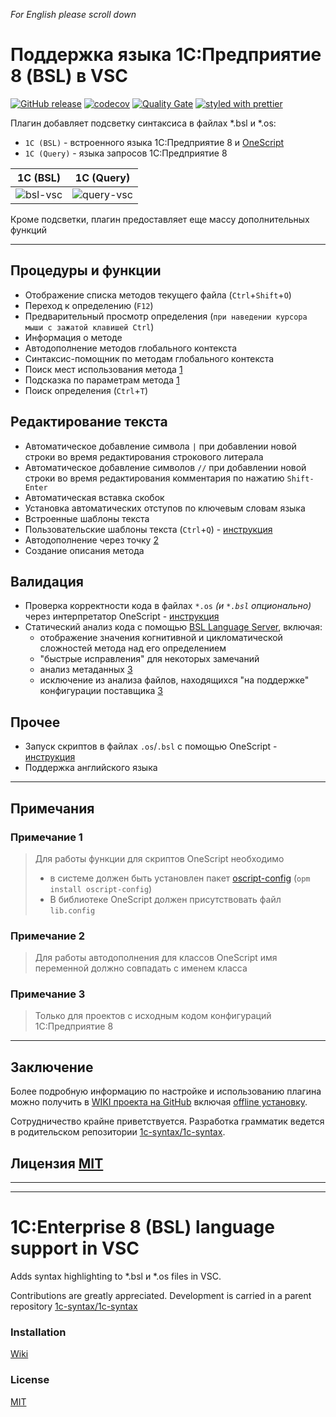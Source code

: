 *For English please scroll down*

# Поддержка языка 1С:Предприятие 8 (BSL) в VSC

[![GitHub release](https://img.shields.io/github/release/1c-syntax/vsc-language-1c-bsl.svg)](https://github.com/1c-syntax/vsc-language-1c-bsl/blob/master/CHANGELOG.md)
[![codecov](https://codecov.io/gh/1c-syntax/vsc-language-1c-bsl/branch/develop/graph/badge.svg)](https://codecov.io/gh/1c-syntax/vsc-language-1c-bsl)
[![Quality Gate](https://sonarcloud.io/api/project_badges/measure?project=vsc-language-bsl-plugin&metric=alert_status)](https://sonarcloud.io/dashboard?id=vsc-language-bsl-plugin)
[![styled with prettier](https://img.shields.io/badge/styled_with-prettier-ff69b4.svg)](https://github.com/prettier/prettier)

Плагин добавляет подсветку синтаксиса в файлах \*.bsl и \*.os:

* `1C (BSL)`  - встроенного языка 1С:Предприятие 8 и [OneScript](http://oscript.io/)
* `1C (Query)` - языка запросов 1С:Предприятие 8

|1C (BSL)|1C (Query)|
|---|---|
|![bsl-vsc](https://cloud.githubusercontent.com/assets/1132840/13007621/9e730984-d1a2-11e5-8ff5-8f7945421184.PNG)|![query-vsc](https://cloud.githubusercontent.com/assets/1132840/13007618/9e6f578a-d1a2-11e5-9e30-7d48a269450d.PNG)|

Кроме подсветки, плагин предоставляет еще массу дополнительных функций

----

## Процедуры и функции

* Отображение списка методов текущего файла (`Ctrl`+`Shift`+`O`)
* Переход к определению (`F12`)
* Предварительный просмотр определения (`при наведении курсора мыши с зажатой клавишей Ctrl`)
* Информация о методе
* Автодополнение методов глобального контекста
* Синтаксис-помощник по методам глобального контекста
* Поиск мест использования метода [1](#примечание-1)
* Подсказка по параметрам метода [1](#примечание-1)
* Поиск определения (`Ctrl`+`T`) 

## Редактирование текста

* Автоматическое добавление символа `|` при добавлении новой строки во время редактирования строкового литерала
* Автоматическое добавление символов `//` при добавлении новой строки во время редактирования комментария по нажатию `Shift-Enter`
* Автоматическая вставка скобок
* Установка автоматических отступов по ключевым словам языка
* Встроенные шаблоны текста
* Пользовательские шаблоны текста (`Ctrl`+`Q`) - [инструкция](https://github.com/1c-syntax/vsc-language-1c-bsl/wiki/%D0%94%D0%B8%D0%BD%D0%B0%D0%BC%D0%B8%D1%87%D0%B5%D1%81%D0%BA%D0%B8%D0%B5-%D1%88%D0%B0%D0%B1%D0%BB%D0%BE%D0%BD%D1%8B)
* Автодополнение через точку [2](#примечание-2)
* Создание описания метода

## Валидация

* Проверка корректности кода в файлах `*.os` _(и `*.bsl` опционально)_ через интерпретатор OneScript - [инструкция](https://github.com/1c-syntax/vsc-language-1c-bsl/wiki/%D0%98%D1%81%D0%BF%D0%BE%D0%BB%D1%8C%D0%B7%D0%BE%D0%B2%D0%B0%D0%BD%D0%B8%D0%B5-%D0%BB%D0%B8%D0%BD%D1%82%D0%B5%D1%80%D0%B0)
* Статический анализ кода с помощью [BSL Language Server](https://1c-syntax.github.io/bsl-language-server), включая:  
  * отображение значения когнитивной и цикломатической сложностей метода над его определением
  * "быстрые исправления" для некоторых замечаний
  * анализ метаданных [3](#примечание-3)
  * исключение из анализа файлов, находящихся "на поддержке" конфигурации поставщика [3](#примечание-3)

## Прочее

* Запуск скриптов в файлах `.os`/`.bsl` с помощью OneScript - [инструкция](https://github.com/1c-syntax/vsc-language-1c-bsl/wiki/%D0%97%D0%B0%D0%BF%D1%83%D1%81%D0%BA-%D1%81%D0%BA%D1%80%D0%B8%D0%BF%D1%82%D0%BE%D0%B2-.os-.bsl-%D1%81-%D0%BF%D0%BE%D0%BC%D0%BE%D1%89%D1%8C%D1%8E-OneScript)
* Поддержка английского языка

----

## Примечания

### Примечание 1

[Примечание 1]: Примечание
> Для работы функции для скриптов OneScript необходимо
>
> * в системе должен быть установлен пакет [oscript-config](https://github.com/oscript-library/oscript-config) (`opm install oscript-config`)
> * В библиотеке OneScript должен присутствовать файл `lib.config`

### Примечание 2

[Примечание 2]: Примечание
> Для работы автодополнения для классов OneScript имя переменной должно совпадать с именем класса

### Примечание 3

[Примечание 3]: Примечание
> Только для проектов с исходным кодом конфигураций 1С:Предприятие 8

----

## Заключение

Более подробную информацию по настройке и использованию плагина можно получить в [WIKI проекта на GitHub](https://github.com/1c-syntax/vsc-language-1c-bsl/wiki) включая [offline установку](https://github.com/1c-syntax/vsc-language-1c-bsl/wiki/%D0%A3%D1%81%D1%82%D0%B0%D0%BD%D0%BE%D0%B2%D0%BA%D0%B0-%D0%BF%D0%B0%D0%BA%D0%B5%D1%82%D0%B0).

Сотрудничество крайне приветствуется. Разработка грамматик ведется в родительском репозитории [1c-syntax/1c-syntax](https://github.com/1c-syntax/1c-syntax).


## Лицензия [MIT](https://github.com/1c-syntax/vsc-language-1c-bsl/blob/master/LICENSE.md)

----
----

# 1С:Enterprise 8 (BSL) language support in VSC

Adds syntax highlighting to \*.bsl и \*.os files in VSC.

Contributions are greatly appreciated. Development is carried in a parent repository [1c-syntax/1c-syntax](https://github.com/1c-syntax/1c-syntax)

### Installation

[Wiki](https://github.com/1c-syntax/vsc-language-1c-bsl/wiki/Installation)

### License

[MIT](https://github.com/1c-syntax/vsc-language-1c-bsl/blob/master/LICENSE.md)
